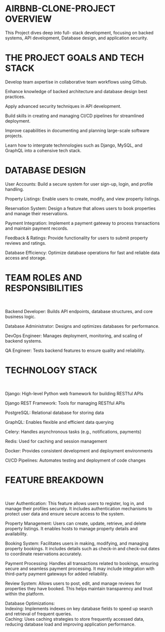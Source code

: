 <h1>AIRBNB-CLONE-PROJECT OVERVIEW</h1>

<body>This Project dives deep into full- stack development, focusing on backed systems, API development, Database design, and application security.

<h1>THE PROJECT GOALS AND TECH STACK</h1>

Develop team axpertise in collaborative team workflows using Github.

Enhance knowledge of backed architecture and database design best practices.

Apply advanced security techniques in API development.

Build skills in creating and managing CI/CD pipelines for streamlined deployment.


Improve capabilities in documenting and planning large-scale software projects.

Learn how to intergrate technnologies such as Django, MySQL, and GraphQL into a cohensive tech stack.

<h1>DATABASE DESIGN</h1>

User Accounts: Build a secure system for user sign-up, login, and profile handling.

Property Listings: Enable users to create, modify, and view property listings.

Reservation System: Design a feature that allows users to book properties and manage their reservations.

Payment Integration: Implement a payment gateway to process transactions and maintain payment records.

Feedback & Ratings: Provide functionality for users to submit property reviews and ratings.

Database Efficiency: Optimize database operations for fast and reliable data access and storage. <br> <h1> TEAM ROLES AND RESPONSIBILITIES </h1> <br>

Backend Developer: Builds API endpoints, database structures, and core business logic.

Database Administrator: Designs and optimizes databases for performance.

DevOps Engineer: Manages deployment, monitoring, and scaling of backend systems.

QA Engineer: Tests backend features to ensure quality and reliability.<br>
<h1> TECHNOLOGY STACK </h1> <br>


Django: High-level Python web framework for building RESTful APIs

Django REST Framework: Tools for managing RESTful APIs

PostgreSQL: Relational database for storing data

GraphQL: Enables flexible and efficient data querying

Celery: Handles asynchronous tasks (e.g., notifications, payments)

Redis: Used for caching and session management

Docker: Provides consistent development and deployment environments

CI/CD Pipelines: Automates testing and deployment of code changes <br> 
<h1> FEATURE BREAKDOWN</h1> <br>

User Authentication:
This feature allows users to register, log in, and manage their profiles securely. It includes authentication mechanisms to protect user data and ensure secure access to the system.

Property Management:
Users can create, update, retrieve, and delete property listings. It enables hosts to manage property details and availability.

Booking System:
Facilitates users in making, modifying, and managing property bookings. It includes details such as check-in and check-out dates to coordinate reservations accurately.

Payment Processing:
Handles all transactions related to bookings, ensuring secure and seamless payment processing. It may include integration with third-party payment gateways for added reliability.

Review System:
Allows users to post, edit, and manage reviews for properties they have booked. This helps maintain transparency and trust within the platform.

Database Optimizations: <br>
Indexing: Implements indexes on key database fields to speed up search and retrieval of frequent queries.<br>
Caching: Uses caching strategies to store frequently accessed data, reducing database load and improving application performance.




















<body/>


